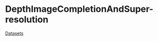 # DepthImageCompletionAndSuper-resolution  

[Datasets](https://github.com/ctk2156/Datasets/tree/master/RGBD-Dataset)
